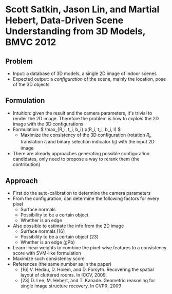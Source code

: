 # Scott Satkin, Jason Lin, and Martial Hebert, Data-Driven Scene Understanding from 3D Models, BMVC 2012

## Problem
* Input: a database of 3D models, a single 2D image of indoor scenes
* Expected output: a _configuration_ of the scene, mainly the location, pose of the 3D objects.

## Formulation
* Intuition: given the result and the camera parameters, it's trivial to render the 2D image. Therefore the problem is how to _explain_ the 2D image with the 3D configurations
* Formulation: $ \max_{R_i, t_i, b_i} p(R_i, t_i, b_i, I) $
    * Maximize the consistency of the 3D configuration (rotation $R_i$, translation $t_i$ and binary selection indicator $b_i$) with the input 2D image
* There are already approaches generating possible configuration candidates, only need to propose a way to rerank them (the contribution)

## Approach
* First do the auto-calibration to determine the camera parameters
* From the configuration, can determine the following factors for every pixel
    * Surface normals
    * Possibility to be a certain object
    * Whether is an edge
* Also possible to estimate the info from the 2D image
    * Surface normals [16]
    * Possibility to be a certain object [23]
    * Whether is an edge (gPb)
* Learn linear weights to combine the pixel-wise features to a consistency score with SVM-like formulation
* Maximize such consistency score
* References (the same number as in the paper)
    * [16] V. Hedau, D. Hoiem, and D. Forsyth. Recovering the spatial layout of cluttered rooms. In ICCV, 2009.
    * [23] D. Lee, M. Hebert, and T. Kanade. Geometric reasoning for single image structure recovery. In CVPR, 2009
